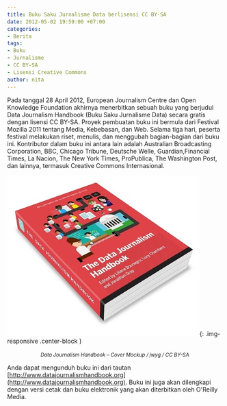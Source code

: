 ```yaml
---
title: Buku Saku Jurnalisme Data berlisensi CC BY-SA
date: 2012-05-02 19:59:00 +07:00
categories:
- Berita
tags:
- Buku
- Jurnalisme
- CC BY-SA
- Lisensi Creative Commons
author: nita
---
```


Pada tanggal 28 April 2012, European Journalism Centre dan Open Knowledge Foundation akhirnya menerbitkan sebuah buku yang berjudul Data Journalism Handbook (Buku Saku Jurnalisme Data) secara gratis dengan lisensi CC BY-SA. Proyek pembuatan buku ini bermula dari Festival Mozilla 2011 tentang Media, Kebebasan, dan Web. Selama tiga hari, peserta festival melakukan riset, menulis, dan menggubah bagian-bagian dari buku ini. Kontributor dalam buku ini antara lain adalah Australian Broadcasting Corporation, BBC, Chicago Tribune, Deutsche Welle, Guardian,Financial Times, La Nacion, The New York Times, ProPublica, The Washington Post, dan lainnya, termasuk Creative Commons Internasional.

![data-journalism-handbook.jpg](/uploads/data-journalism-handbook.jpg){: .img-responsive .center-block }<center><small><i>Data Journalism Handbook – Cover Mockup / jwyg / CC BY-SA</i></small></center>

Anda dapat mengunduh buku ini dari tautan [http://www.datajournalismhandbook.org](http://www.datajournalismhandbook.org). Buku ini juga akan dilengkapi dengan versi cetak dan buku elektronik yang akan diterbitkan oleh O'Reilly Media.